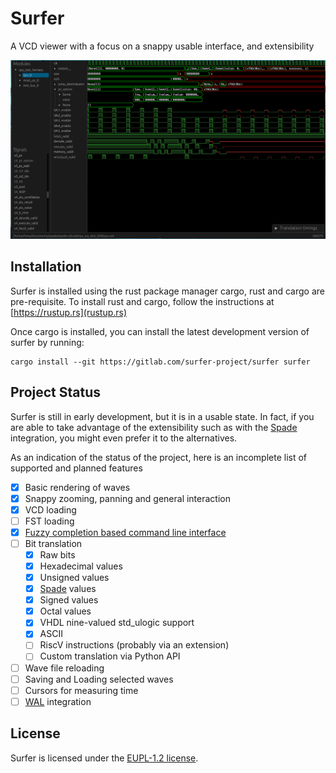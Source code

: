 # Surfer

A VCD viewer with a focus on a snappy usable interface, and extensibility

![A screenshot of surfer](misc/screenshot.png)

## Installation

Surfer is installed using the rust package manager cargo, rust and cargo are pre-requisite. To install rust and cargo, follow
the instructions at [https://rustup.rs](rustup.rs)

Once cargo is installed, you can install the latest development version of surfer by
running:
```
cargo install --git https://gitlab.com/surfer-project/surfer surfer
```

## Project Status

Surfer is still in early development, but it is in a usable state. In fact, if
you are able to take advantage of the extensibility such as with the
[Spade](https://spade-lang.org) integration, you might even prefer it to the alternatives.

As an indication of the status of the project, here is an incomplete list of supported and planned features

- [x] Basic rendering of waves
- [x] Snappy zooming, panning and general interaction
- [x] VCD loading
- [ ] FST loading
- [x] [Fuzzy completion based command line interface](misc/surfer_ui_trimmed.mp4)
- [ ] Bit translation
    - [x] Raw bits
    - [x] Hexadecimal values
    - [x] Unsigned values
    - [x] [Spade](https://spade-lang.org) values
    - [x] Signed values
    - [x] Octal values
    - [x] VHDL nine-valued std_ulogic support
    - [x] ASCII
    - [ ] RiscV instructions (probably via an extension)
    - [ ] Custom translation via Python API
- [ ] Wave file reloading
- [ ] Saving and Loading selected waves
- [ ] Cursors for measuring time
- [ ] [WAL](https://wal-lang.org) integration

## License

Surfer is licensed under the [EUPL-1.2 license](LICENSE.txt).
